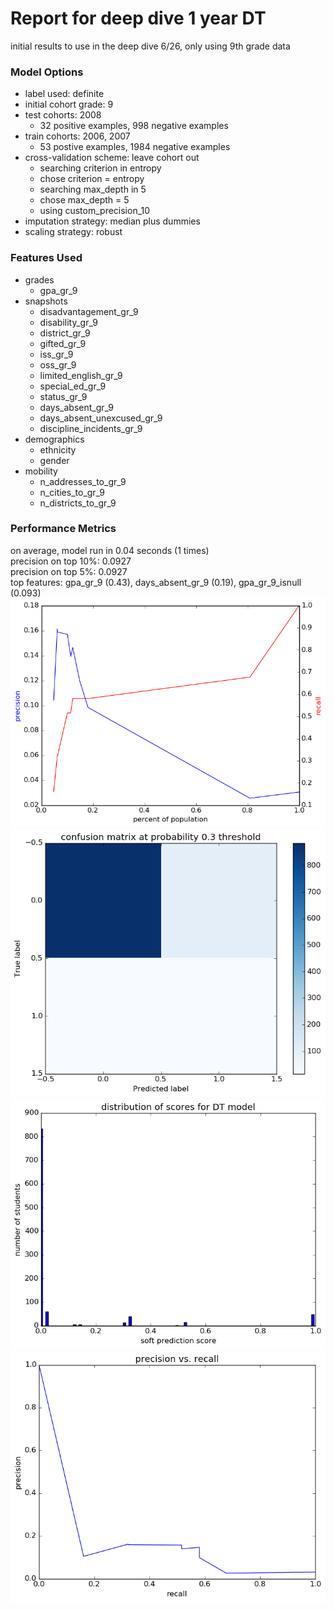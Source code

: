 # Report for deep dive 1 year DT
initial results to use in the deep dive 6/26, only using 9th grade data

### Model Options
* label used: definite
* initial cohort grade: 9
* test cohorts: 2008
	 * 32 positive examples, 998 negative examples
* train cohorts: 2006, 2007
	 * 53 postive examples, 1984 negative examples
* cross-validation scheme: leave cohort out
	 * searching criterion in entropy
	 * chose criterion = entropy
	 * searching max_depth in 5
	 * chose max_depth = 5
	 * using custom_precision_10
* imputation strategy: median plus dummies
* scaling strategy: robust

### Features Used
* grades
	 * gpa_gr_9
* snapshots
	 * disadvantagement_gr_9
	 * disability_gr_9
	 * district_gr_9
	 * gifted_gr_9
	 * iss_gr_9
	 * oss_gr_9
	 * limited_english_gr_9
	 * special_ed_gr_9
	 * status_gr_9
	 * days_absent_gr_9
	 * days_absent_unexcused_gr_9
	 * discipline_incidents_gr_9
* demographics
	 * ethnicity
	 * gender
* mobility
	 * n_addresses_to_gr_9
	 * n_cities_to_gr_9
	 * n_districts_to_gr_9

### Performance Metrics
on average, model run in 0.04 seconds (1 times) <br/>precision on top 10%: 0.0927 <br/>precision on top 5%: 0.0927 <br/>top features: gpa_gr_9 (0.43), days_absent_gr_9 (0.19), gpa_gr_9_isnull (0.093)
![./figs/deep_dive_1_year_DT_precision_recall_at_k.png](deep_dive_1_year_DT_precision_recall_at_k.png)
![./figs/deep_dive_1_year_DT_confusion_mat_0.3.png](deep_dive_1_year_DT_confusion_mat_0.3.png)
![./figs/deep_dive_1_year_DT_score_dist.png](deep_dive_1_year_DT_score_dist.png)
![./figs/deep_dive_1_year_DT_pr_vs_threshold.png](deep_dive_1_year_DT_pr_vs_threshold.png)
